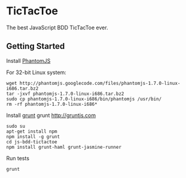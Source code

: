 # TicTacToe

The best JavaScript BDD TicTacToe ever.

## Getting Started

Install [PhantomJS](http://phantomjs.org)

For 32-bit Linux system:
```
wget http://phantomjs.googlecode.com/files/phantomjs-1.7.0-linux-i686.tar.bz2
tar -jxvf phantomjs-1.7.0-linux-i686.tar.bz2
sudo cp phantomjs-1.7.0-linux-i686/bin/phantomjs /usr/bin/
rm -rf phantomjs-1.7.0-linux-i686*
```

Install [grunt](http://phantomjs.org) grunt http://gruntjs.com
```
sudo su
apt-get install npm
npm install -g grunt
cd js-bdd-tictactoe
npm install grunt-haml grunt-jasmine-runner
```

Run tests
```
grunt
```
